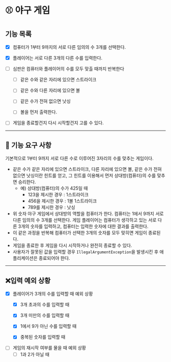 # ⚾ 야구 게임

## 기능 목록

- [x] 컴퓨터가 1부터 9까지의 서로 다른 임의의 수 3개를 선택한다.


- [x] 플레이어는 서로 다른 3개의 다른 수를 입력한다.


- [ ] 심판은 컴퓨터와 플레이어의 수를 모두 맞출 때까지 반복한다
    - [ ] 같은 수와 같은 자리에 있으면 스트라이크
    - [ ] 같은 수와 다른 자리에 있으면 볼
    - [ ] 같은 수가 전혀 없으면 낫싱
    - [ ] 볼을 먼저 출력한다.


- [ ] 게임을 종료할건지 다시 시작할건지 고를 수 있다.

---

## 🚀 기능 요구 사항

기본적으로 1부터 9까지 서로 다른 수로 이루어진 3자리의 수를 맞추는 게임이다.

- 같은 수가 같은 자리에 있으면 스트라이크, 다른 자리에 있으면 볼, 같은 수가 전혀 없으면 낫싱이란 힌트를 얻고, 그 힌트를 이용해서 먼저 상대방(컴퓨터)의 수를 맞추면
  승리한다.
    - 예) 상대방(컴퓨터)의 수가 425일 때
        - 123을 제시한 경우 : 1스트라이크
        - 456을 제시한 경우 : 1볼 1스트라이크
        - 789를 제시한 경우 : 낫싱
- 위 숫자 야구 게임에서 상대방의 역할을 컴퓨터가 한다. 컴퓨터는 1에서 9까지 서로 다른 임의의 수 3개를 선택한다. 게임 플레이어는 컴퓨터가 생각하고 있는 서로 다른 3개의
  숫자를 입력하고, 컴퓨터는 입력한 숫자에 대한
  결과를 출력한다.
- 이 같은 과정을 반복해 컴퓨터가 선택한 3개의 숫자를 모두 맞히면 게임이 종료된다.
- 게임을 종료한 후 게임을 다시 시작하거나 완전히 종료할 수 있다.
- 사용자가 잘못된 값을 입력할 경우 `IllegalArgumentException`을 발생시킨 후 애플리케이션은 종료되어야 한다.

---

## ❌입력 예외 상황

- [x] 플레이어가 3개의 수를 입력할 때 예외 상황
    - [x] 3개 초과의 수를 입력할 때
    - [x] 3개 미만의 수를 입력할 때
    - [x] 1에서 9가 아닌 수를 입력할 때
    - [x] 중복된 숫자를 입력할 때


-[ ] 게임의 재시작 여부를 물을 때 예외 상황
    - [ ] 1과 2가 아닐 때 